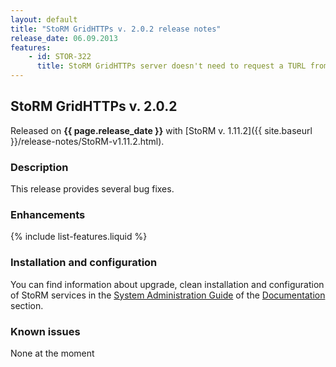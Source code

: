 ```yaml
---
layout: default
title: "StoRM GridHTTPs v. 2.0.2 release notes"
release_date: 06.09.2013
features:
    - id: STOR-322
      title: StoRM GridHTTPs server doesn't need to request a TURL from the BE during transfer requests
---
```


## StoRM GridHTTPs v. 2.0.2

Released on **{{ page.release_date }}** with [StoRM v. 1.11.2]({{ site.baseurl }}/release-notes/StoRM-v1.11.2.html).

### Description

This release provides several bug fixes.

### Enhancements

{% include list-features.liquid %}

### Installation and configuration

You can find information about upgrade, clean installation and configuration of StoRM services in the [System Administration Guide][storm-sysadmin-guide] of the [Documentation][storm-documentation] section.

### Known issues

None at the moment

[storm-documentation]: {{site.baseurl}}/documentation.html
[storm-sysadmin-guide]: {{site.baseurl}}/documentation/sysadmin-guide/1.11.2
